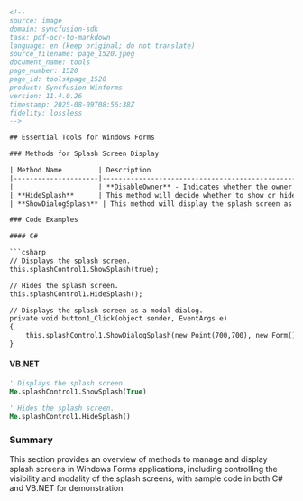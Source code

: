 ```html
<!-- 
source: image
domain: syncfusion-sdk
task: pdf-ocr-to-markdown
language: en (keep original; do not translate)
source_filename: page_1520.jpeg
document_name: tools
page_number: 1520
page_id: tools#page_1520
product: Syncfusion Winforms
version: 11.4.0.26
timestamp: 2025-08-09T08:56:38Z
fidelity: lossless
-->

## Essential Tools for Windows Forms

### Methods for Splash Screen Display

| Method Name         | Description                                                                                 |
|---------------------|---------------------------------------------------------------------------------------------|
|                     | **DisableOwner** - Indicates whether the owner form, i.e., the Windows form is enabled or disabled when the splash screen is displaying. |
| **HideSplash**      | This method will decide whether to show or hide the splash screen that has been displayed using the above method. |
| **ShowDialogSplash** | This method will display the splash screen as a modal dialog. <br> It includes the following parameters: <br> - **OwnerForm** - Represents the owner form. <br> - **Location** - Specifies the location at which the splash screen will be displayed. |

### Code Examples

#### C#

```csharp
// Displays the splash screen.
this.splashControl1.ShowSplash(true);

// Hides the splash screen.
this.splashControl1.HideSplash();

// Displays the splash screen as a modal dialog.
private void button1_Click(object sender, EventArgs e)
{
    this.splashControl1.ShowDialogSplash(new Point(700,700), new Form());
}
```

#### VB.NET

```vb
' Displays the splash screen.
Me.splashControl1.ShowSplash(True)

' Hides the splash screen.
Me.splashControl1.HideSplash()
```

### Summary
This section provides an overview of methods to manage and display splash screens in Windows Forms applications, including controlling the visibility and modality of the splash screens, with sample code in both C# and VB.NET for demonstration.

<!-- tags: [Windows Forms, Splash Screen, ShowSplash, HideSplash, ShowDialogSplash, C#, VB.NET] keywords: [splash screen, modal dialog, Windows Forms, disable owner, show splash, hide splash] -->
```